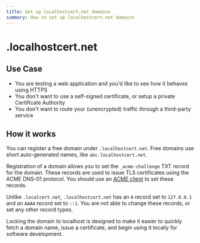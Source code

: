```yaml
---
title: Set up localhostcert.net domains
summary: How to set up localhostcert.net domains
---
```


# .localhostcert.net

## Use Case

* You are testing a web application and you'd like to see how it behaves using HTTPS
* You don't want to use a self-signed certificate, or setup a private Certificate Authority
* You don't want to route your (unencrypted) traffic through a third-party service

## How it works

You can register a free domain under `.localhostcert.net`.
Free domains use short auto-generated names, like `abc.localhostcert.net`.

Registration of a domain allows you to set the `_acme-challenge` TXT record for the domain.
These records are used to issue TLS certificates using the ACME DNS-01 protocol.
You should use an [ACME client](/acme-clients/) to set these records.

Unlike `.localcert.net`, `.localhostcert.net` has an `A` record set to `127.0.0.1` and an `AAAA` record set to `::1`.
You are not able to change these records, or set any other record types.

Locking the domain to localhost is designed to make it easier to quickly fetch a domain name, issue a certificate, and begin using it locally for software development.

